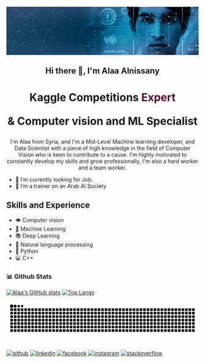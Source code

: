 <p align="center">
 <img src="https://github.com/alaa-alnissany/alaa-alnissany/blob/main/Computer%20vision.jfif" align="center"/>
 <h2 align="center">Hi there 👋, I'm Alaa Alnissany</h2>
 <h1 align="center">Kaggle Competitions <span style="color: #550A35">Expert</span>

  &
  Computer vision and ML Specialist
 </h1>
 <p align="center">I'm Alaa from Syria, and I'm a Mid-Level Machine learning developer, and Data Scientist with a piece of high knowledge in the field of Computer Vision who is keen to contribute to a cause. I'm highly motivated to constantly develop my skills and grow professionally, I'm also a hard worker and a team worker.</p>
</p>


</b>
</b>
</b>

- 🔭 I’m currently looking for Job. 
- 👯 I’m a trainer on an Arab AI Society

  
## Skills and Experience
* 👁️ Computer vision
* 📖 Machine Learning
* 📚 Deep Learning
* 📝 Natural language processing
* 🐍 Python
* 💻 C++

### 📊 Github Stats
  
[![Alaa's GitHub stats](https://github-readme-stats.vercel.app/api?username=alaa-alnissany)](https://github.com/alaa-alnissany/github-readme-stats)
[![Top Langs](https://github-readme-stats.vercel.app/api/top-langs/?username=alaa-alnissany&layout=donut-vertical)](https://github.com/alaa-alnissany/github-readme-stats)


![snake gif](https://github.com/alaa-alnissany/alaa-alnissany/blob/output/github-contribution-grid-snake.svg)


[<img src='https://cdn.jsdelivr.net/npm/simple-icons@3.0.1/icons/github.svg' alt='github' height='40' align="center">](https://github.com/https:alaa-alnissany)  [<img src='https://cdn.jsdelivr.net/npm/simple-icons@3.0.1/icons/linkedin.svg' alt='linkedin' height='40' align="center">](https://www.linkedin.com/in/https:alaa-alnissany//)  [<img src='https://cdn.jsdelivr.net/npm/simple-icons@3.0.1/icons/facebook.svg' alt='facebook' height='40' align="center">](https://www.facebook.com/https:alaa.nissany)  [<img src='https://cdn.jsdelivr.net/npm/simple-icons@3.0.1/icons/instagram.svg' alt='instagram' height='40' align="center">](https://www.instagram.com/https:alaanissany//)  [<img src='https://cdn.jsdelivr.net/npm/simple-icons@3.0.1/icons/stackoverflow.svg' alt='stackoverflow' height='40' align="center">](https://stackoverflow.com/users/https:10074959/alaa-alnissany)  

